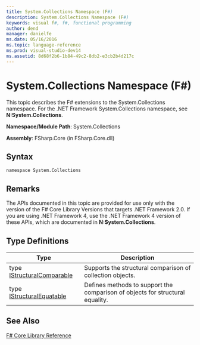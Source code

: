 ```yaml
---
title: System.Collections Namespace (F#)
description: System.Collections Namespace (F#)
keywords: visual f#, f#, functional programming
author: dend
manager: danielfe
ms.date: 05/16/2016
ms.topic: language-reference
ms.prod: visual-studio-dev14
ms.assetid: 8d68f2b6-1b84-49c2-8db2-e3cb2b4d217c 
---
```


# System.Collections Namespace (F#)

This topic describes the F# extensions to the System.Collections namespace. For the .NET Framework System.Collections namespace, see **N:System.Collections**.

**Namespace/Module Path**: System.Collections

**Assembly**: FSharp.Core (in FSharp.Core.dll)


## Syntax

```
namespace System.Collections
```

## Remarks
The APIs documented in this topic are provided for use only with the version of the F# Core Library Versions that targets .NET Framework 2.0. If you are using .NET Framework 4, use the .NET Framework 4 version of these APIs, which are documented in **N:System.Collections**.


## Type Definitions


|Type|Description|
|----|-----------|
|type [IStructuralComparable](https://msdn.microsoft.com/library/c963a83d-f9ba-41ec-b61a-4c35c529ccdd)|Supports the structural comparison of collection objects.|
|type [IStructuralEquatable](https://msdn.microsoft.com/library/b8684c3a-2f1e-47b5-ae74-0e4ad75b4ab3)|Defines methods to support the comparison of objects for structural equality.|

## See Also
[F&#35; Core Library Reference](FSharp-Core-Library-Reference.md)

